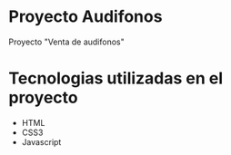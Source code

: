 # Proyecto Audifonos

Proyecto  "Venta de audifonos"

# Tecnologias utilizadas en el proyecto

- HTML
- CSS3 
- Javascript 




